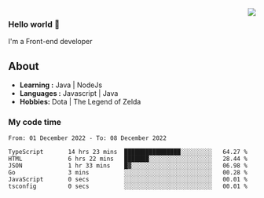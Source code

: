<img align='right' src="https://github-readme-stats.vercel.app/api?username=jumodada&show_icons=true&theme=vue">

### Hello world 👋

I'm a Front-end developer 
    
## About
-  **Learning :** Java | NodeJs
-  **Languages :** Javascript | Java
-  **Hobbies:** Dota | The Legend of Zelda

### My code time

<!--START_SECTION:waka-->

```text
From: 01 December 2022 - To: 08 December 2022

TypeScript       14 hrs 23 mins  ████████████████░░░░░░░░░   64.27 %
HTML             6 hrs 22 mins   ███████░░░░░░░░░░░░░░░░░░   28.44 %
JSON             1 hr 33 mins    █▓░░░░░░░░░░░░░░░░░░░░░░░   06.98 %
Go               3 mins          ░░░░░░░░░░░░░░░░░░░░░░░░░   00.28 %
JavaScript       0 secs          ░░░░░░░░░░░░░░░░░░░░░░░░░   00.01 %
tsconfig         0 secs          ░░░░░░░░░░░░░░░░░░░░░░░░░   00.01 %
```

<!--END_SECTION:waka-->
